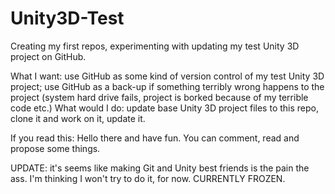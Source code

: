 # Unity3D-Test
Creating my first repos, experimenting with updating my test Unity 3D project on GitHub.

What I want: use GitHub as some kind of version control of my test Unity 3D project; use GitHub as a back-up if something terribly wrong happens to the project (system hard drive fails, project is borked because of my terrible code etc.)
What would I do: update base Unity 3D project files to this repo, clone it and work on it, update it.

If you read this: Hello there and have fun. You can comment, read and propose some things.

UPDATE: it's seems like making Git and Unity best friends is the pain the ass. I'm thinking I won't try to do it, for now.
CURRENTLY FROZEN.
